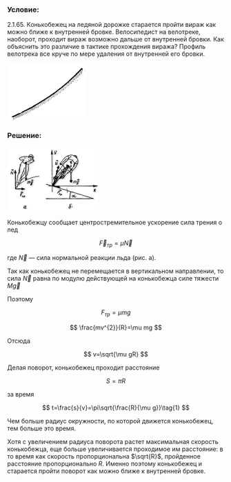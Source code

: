 ###  Условие:

$2.1.65.$ Конькобежец на ледяной дорожке старается пройти вираж как можно ближе к внутренней бровке. Велосипедист на велотреке, наоборот, проходит вираж возможно дальше от внутренней бровки. Как объяснить это различие в тактике прохождения виража? Профиль велотрека все круче по мере удаления от внутренней его бровки.

![ К задаче 2.1.65 |184x131, 26%](../../img/2.1.65/sol1.png)

###  Решение:

![ Силы действующие на конькобежеца |212x149, 39%](../../img/2.1.65/sol2.png)

Конькобежцу сообщает центростремительное ускорение сила трения о лед

$$
\vec{F}_{тр}= \mu\vec{N}
$$

где $\vec{N}$ — сила нормальной реакции льда (рис. а).

Так как конькобежец не перемещается в вертикальном направлении, то сила $\vec{N}$ равна по модулю действующей на конькобежца силе тяжести $M \vec{g}$

Поэтому

$$
F_{тр}=\mu mg
$$

$$
\frac{mv^{2}}{R}=\mu mg
$$

Отсюда

$$
v=\sqrt{\mu gR}
$$

Делая поворот, конькобежец проходит расстояние

$$
S= \pi R
$$

за время

$$
t=\frac{s}{v}=\pi\sqrt{\frac{R}{\mu g}}\tag{1}
$$

Чем больше радиус окружности, по которой движется конькобежец, тем больше это время.

Хотя с увеличением радиуса поворота растет максимальная скорость конькобежца, еще больше увеличивается проходимое им расстояние: в то время как скорость пропорциональна $\sqrt{R}$, пройденное расстояние пропорционально $R$. Именно поэтому конькобежец и старается пройти поворот как можно ближе к внутренней бровке.